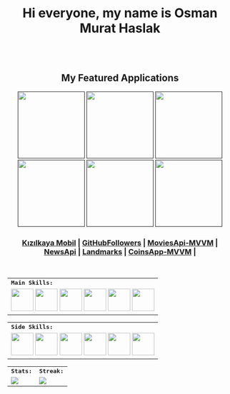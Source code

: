 <h1 align="center">
  Hi everyone, my name is Osman Murat Haslak
</h1> 
<br>
<br>

<div>
    <h2 align=center> My Featured Applications </h2>
</div>

<div align=center>
  <a href=""><img width=150 src="https://github.com/Murathaslak/Murathaslak/assets/61151141/f157f43f-ee3a-429a-846c-5e1401b94f4f"></a>
  <a href=""><img width=150 src="https://github.com/Murathaslak/Murathaslak/assets/61151141/7185cff7-43df-4609-adf9-224590656fe3"></a>
  <a href=""><img width=150 src="https://github.com/Murathaslak/Murathaslak/assets/61151141/3d18d8ce-1008-4b97-9636-2eb6b862c78f"></a>
  <a href=""><img width=150 src="https://github.com/Murathaslak/Murathaslak/assets/61151141/c3bd3831-54bd-4798-92ac-6ed02baf459c"></a>
  <a href=""><img width=150 src="https://github.com/Murathaslak/Murathaslak/assets/61151141/c483a789-9a6e-479b-9b4c-7d0bf89f43ab"></a>
 </a>
  <a href=""><img width=150 src="https://github.com/Murathaslak/Murathaslak/assets/61151141/c55efcff-048e-4caf-952d-c40016c125bd"></a>

</div>

<h3 align="center">
  <a href="https://apps.apple.com/tr/app/kızılkaya-mobil/id6452725405?platform=iphone">Kızılkaya Mobil</a> |
  <a href="https://github.com/Murathaslak/GitHubFollowers">GitHubFollowers</a> |
  <a href="https://github.com/Murathaslak/MoviesApi-MVVM">MoviesApi-MVVM</a> |
  <a href="https://github.com/Murathaslak/NewsApi">NewsApi</a> |
  <a href="https://github.com/Murathaslak/Landmarks">Landmarks</a> |
  <a href="https://github.com/Murathaslak/CoinsApp-MVVM">CoinsApp-MVVM</a> |



</h3>

<br>

<div align=center>
<table>
    <tr>
        <td colspan="6">
        <strong><samp>Main Skills:</samp></strong>
        </td>
    </tr>
        <tr>
        <td colspan="6">
        <img src="https://img.icons8.com/color/480/000000/swift.png" width=50></a>
        <img src="https://img.icons8.com/color/480/000000/swiftui.png" width=50></a>
        <img src="https://img.icons8.com/color/480/000000/xcode.png" width=50></a>
        <img src="https://img.icons8.com/color/480/000000/git.png" width=50></a>
        <img src="https://img.icons8.com/color/480/000000/firebase.png" width=50></a>
        <img src="https://img.icons8.com/color/480/000000/figma.png" width=50></a>
        </td>
    </tr>
</table>

<div align=center>
<table>
    <tr>
        <td colspan="6">
        <strong><samp>Side Skills:</samp></strong>
        </td>
    </tr>
        <tr>
        <td colspan="6">
        <img src="https://img.icons8.com/color/480/000000/visual-studio-code-2019.png" width=50></a>     
        <img src="https://img.icons8.com/color/480/000000/html-5.png" width=50></a>
        <img src="https://img.icons8.com/color/480/000000/css3.png" width=50></a>
        <img src="https://img.icons8.com/?size=256&id=54087&format=png" width=50></a>
        <img src="https://www.electronjs.org/assets/img/logo.svg" width=50></a>
        <img src="https://user-images.githubusercontent.com/10379601/29446482-04f7036a-841f-11e7-9872-91d1fc2ea683.png" width=50></a>
 
</table>

<table>
    <tr>
        <td colspan="2">
        <strong><samp>Stats:</samp></strong>
        </td>
        <td colspan="2">
        <strong><samp>Streak:</samp></strong>
        </td>
    </tr>
    <tr>
        <td colspan="2" rowspan="2">
        <a href="https://github-readme-stats.vercel.app/api?username=murathaslak&count_private=true&hide_border=true&show_icons=true&theme=radical">
        <img src="https://github-readme-stats-sigma-five.vercel.app/api?username=murathaslak&count_private=true&hide_border=true&show_icons=true&theme=radical">
        </a>
        </td>
        <td colspan="2" rowspan="2">
        <a href="https://github-readme-streak-stats.herokuapp.com/?user=murathaslak&hide_border=true&theme=radical">
        <img src="https://github-readme-streak-stats.herokuapp.com/?user=murathaslak&hide_border=true&theme=radical">
        </a>
        </td>
    </tr>
</table>

